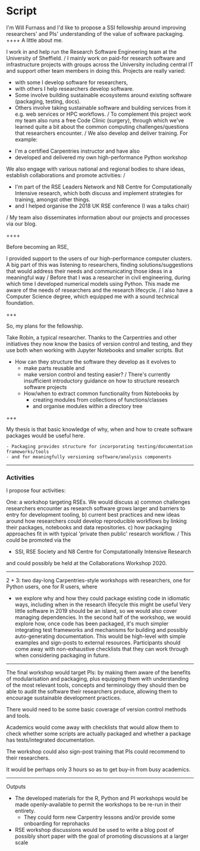 # Script

I'm Will Furnass and I'd like to propose a SSI fellowship around improving researchers' and PIs' understanding of the value of software packaging.
++++
A little about me.

I work in and help run the Research Software Engineering team at the University of Sheffield.
/
I mainly work on paid-for research software and infrastructure projects with groups across the University including central IT
and support other team members in doing this.
Projects are really varied: 
 - with some I develop software for researchers, 
 - with others I help researchers develop software.  
 - Some involve building sustainable ecosystems around existing software (packaging, testing, docs).  
 - Others involve taking sustainable software and building services from it e.g. web services or HPC workflows.
/
To complement this project work my team also runs a free Code Clinic (surgery), through which we've learned quite a bit about the common computing challenges/questions that researchers encounter.
/
We also develop and deliver training.  For example:

  * I'm a certified Carpentries instructor and have also 
  * developed and delivered my own high-performance Python workshop

We also engage with various national and regional bodies to share ideas, establish collaborations and promote activities:
/
  * I'm part of the RSE Leaders Network and N8 Centre for Computationally Intensive research, which both discuss and implement strategies for training, amongst other things.
  * and I helped organise the 2018 UK RSE conference (I was a talks chair)

/
My team also disseminates information about our projects and processes via our blog.

++++

Before becoming an RSE, 

I provided support to the users of our high-performance computer clusters.
A big part of this was listening to researchers, finding solutions/suggestions that would address their needs and communicating those ideas in a meaningful way
/
Before that I was a researcher in civil engineering, during which time I developed numerical models using Python.  This made me aware of the needs of researchers and the research lifecycle.
/
I also have a Computer Science degree, which equipped me with a sound technical foundation.

+++

So, my plans for the fellowship.

Take Robin, a typical researcher.  Thanks to the Carpentries and other initiatives they now know the basics of version control and testing, and they use both when working with Jupyter Notebooks and smaller scripts.  But

  * How can they structure the software they develop as it evolves to
    * make parts reusable and 
    * make version control and testing easier?
/
There's currently insufficient introductory guidance on how to structure research software projects
    - How/when to extract common functionality from Notebooks by
        - creating modules from collections of functions/classes 
        - and organise modules within a directory tree

+++

My thesis is that basic knowledge of why, when and how to create software packages would be useful here.

    - Packaging provides structure for incorporating testing/documentation frameworks/tools
    - and for meaningfully versioning software/analysis components

---

### Activities

I propose four activities:

One: a workshop targeting RSEs. We would discuss
a) common challenges researchers encounter as research software grows larger and barriers to entry for development tooling, 
b) current best practices and new ideas around how researchers could develop reproducible workflows by linking their packages, notebooks and data repositories.
c) how packaging approaches fit in with typical 'private then public' research workflow.
/
This could be promoted via the 
- SSI, RSE Society and N8 Centre for Computationally Intensive Research

and could possibly be held at the Collaborations Workshop 2020.

---

2 + 3: two day-long Carpentries-style workshops with researchers, one for Python users, one for R users, where 

- we explore why and how they could package existing code in idiomatic ways, including when in the research lifecycle this might be useful
Very little software in 2019 should be an island, so we would also cover managing dependencies.
In the second half of the workshop, we would explore how, once code has been packaged, it's much simpler integrating test frameworks and mechanisms for building and possibly auto-generating documentation.  This would be high-level with simple examples and sign-posts to external resources.
Participants should come away with non-exhaustive checklists that they can work through when considering packaging in future.

---

The final workshop would target PIs: by making them aware of the benefits of modularisation and packaging, plus equipping them with understanding of the most relevant tools, concepts and terminology they should then be able to audit the software their researchers produce, allowing them to encourage sustainable development practices.  

There would need to be some basic coverage of version control methods and tools.  

Academics would come away with checklists that would allow them to check whether some scripts are actually packaged and whether a package has tests/integrated documentation.  


The workshop could also sign-post training that PIs could recommend to their researchers.  

It would be perhaps only 3 hours so as to get buy-in from busy academics.

---

Outputs

- The developed materials for the R, Python and PI workshops would be made openly-available to permit the workshops to be re-run in their entirety.  
    - They could form new Carpentry lessons and/or provide some onboarding for reprohacks
- RSE workshop discussions would be used to write a blog post of possibly short paper with the goal of promoting discussions at a larger scale




